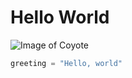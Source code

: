 # Hello World


![Image of Coyote](https://static.independent.co.uk/2022/06/22/21/Southern_California_Thunderstorms_28002.jpg)

``` python
greeting = "Hello, world"
```
